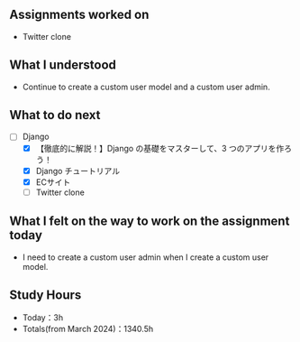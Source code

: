 ## Assignments worked on

- Twitter clone

## What I understood

- Continue to create a custom user model and a custom user admin.

## What to do next

- [ ]  Django
    - [x]  【徹底的に解説！】Django の基礎をマスターして、3 つのアプリを作ろう！
    - [x]  Django チュートリアル
    - [x]  ECサイト
    - [ ]  Twitter clone

## What I felt on the way to work on the assignment today

- I need to create a custom user admin when I create a custom user model.

## Study Hours

- Today：3h
- Totals(from March 2024)：1340.5h